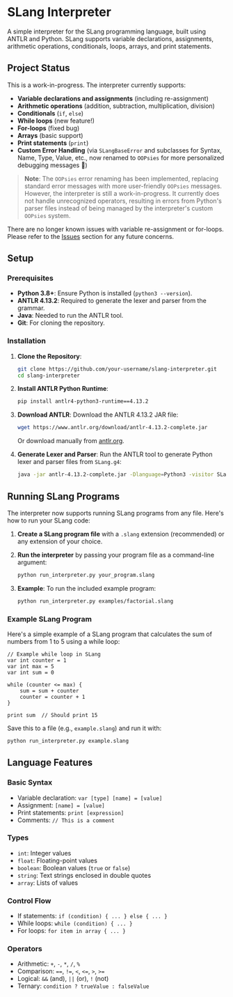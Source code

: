 # SLang Interpreter

A simple interpreter for the SLang programming language, built using ANTLR and Python. SLang supports variable declarations, assignments, arithmetic operations, conditionals, loops, arrays, and print statements.

## Project Status
This is a work-in-progress. The interpreter currently supports:
- **Variable declarations and assignments** (including re-assignment)
- **Arithmetic operations** (addition, subtraction, multiplication, division)
- **Conditionals** (`if`, `else`)
- **While loops** (new feature!)
- **For-loops** (fixed bug)
- **Arrays** (basic support)
- **Print statements** (`print`)
- **Custom Error Handling** (via `SLangBaseError` and subclasses for Syntax, Name, Type, Value, etc., now renamed to `OOPsies` for more personalized debugging messages 🎉)

> **Note**: The `OOPsies` error renaming has been implemented, replacing standard error messages with more user-friendly `OOPsies` messages. However, the interpreter is still a work-in-progress. It currently does not handle unrecognized operators, resulting in errors from Python's parser files instead of being managed by the interpreter's custom `OOPsies` system.

There are no longer known issues with variable re-assignment or for-loops. Please refer to the [Issues](#known-issues) section for any future concerns.

## Setup

### Prerequisites
- **Python 3.8+**: Ensure Python is installed (`python3 --version`).
- **ANTLR 4.13.2**: Required to generate the lexer and parser from the grammar.
- **Java**: Needed to run the ANTLR tool.
- **Git**: For cloning the repository.

### Installation
1. **Clone the Repository**:
   ```bash
   git clone https://github.com/your-username/slang-interpreter.git
   cd slang-interpreter
   ```

2. **Install ANTLR Python Runtime**:
   ```bash
   pip install antlr4-python3-runtime==4.13.2
   ```

3. **Download ANTLR**:
   Download the ANTLR 4.13.2 JAR file:
   ```bash
   wget https://www.antlr.org/download/antlr-4.13.2-complete.jar
   ```
   Or download manually from [antlr.org](https://www.antlr.org/download.html).

4. **Generate Lexer and Parser**:
   Run the ANTLR tool to generate Python lexer and parser files from `SLang.g4`:
   ```bash
   java -jar antlr-4.13.2-complete.jar -Dlanguage=Python3 -visitor SLang.g4
   ```

## Running SLang Programs

The interpreter now supports running SLang programs from any file. Here's how to run your SLang code:

1. **Create a SLang program file** with a `.slang` extension (recommended) or any extension of your choice.

2. **Run the interpreter** by passing your program file as a command-line argument:
   ```bash
   python run_interpreter.py your_program.slang
   ```

3. **Example**: To run the included example program:
   ```bash
   python run_interpreter.py examples/factorial.slang
   ```

### Example SLang Program

Here's a simple example of a SLang program that calculates the sum of numbers from 1 to 5 using a while loop:

```
// Example while loop in SLang
var int counter = 1
var int max = 5
var int sum = 0

while (counter <= max) {
    sum = sum + counter
    counter = counter + 1
}

print sum  // Should print 15
```

Save this to a file (e.g., `example.slang`) and run it with:
```bash
python run_interpreter.py example.slang
```

## Language Features

### Basic Syntax
- Variable declaration: `var [type] [name] = [value]`
- Assignment: `[name] = [value]`
- Print statements: `print [expression]`
- Comments: `// This is a comment`

### Types
- `int`: Integer values
- `float`: Floating-point values
- `boolean`: Boolean values (`true` or `false`)
- `string`: Text strings enclosed in double quotes
- `array`: Lists of values

### Control Flow
- If statements: `if (condition) { ... } else { ... }`
- While loops: `while (condition) { ... }`
- For loops: `for item in array { ... }`

### Operators
- Arithmetic: `+`, `-`, `*`, `/`, `%`
- Comparison: `==`, `!=`, `<`, `<=`, `>`, `>=`
- Logical: `&&` (and), `||` (or), `!` (not)
- Ternary: `condition ? trueValue : falseValue`
